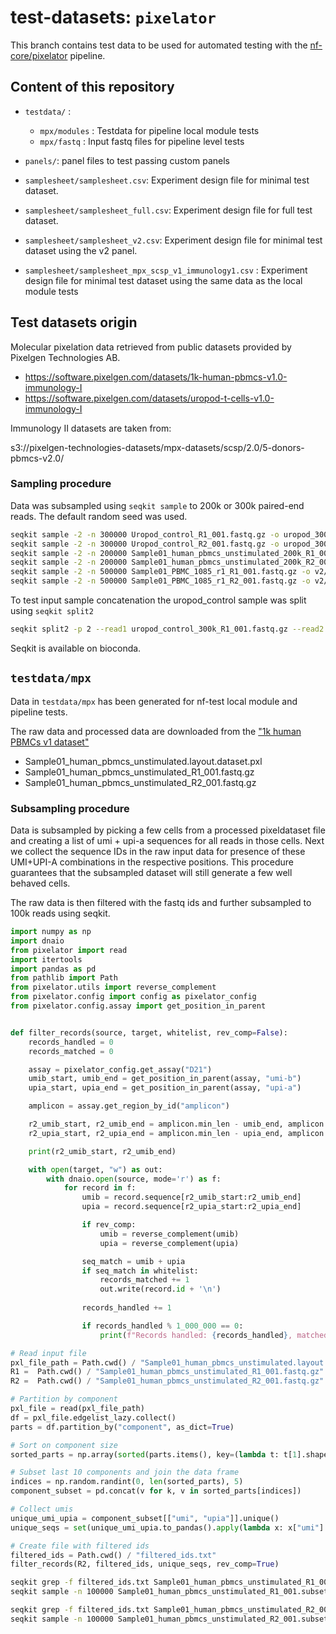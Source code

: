 # test-datasets: `pixelator`

This branch contains test data to be used for automated testing with the [nf-core/pixelator](https://github.com/nf-core/pixelator) pipeline.

## Content of this repository

- `testdata/` :
    - `mpx/modules` : Testdata for pipeline local module tests
    - `mpx/fastq` : Input fastq files for pipeline level tests
- `panels/`: panel files to test passing custom panels

- `samplesheet/samplesheet.csv`: Experiment design file for minimal test dataset.
- `samplesheet/samplesheet_full.csv`: Experiment design file for full test dataset.
- `samplesheet/samplesheet_v2.csv`: Experiment design file for minimal test dataset using the v2 panel.
- `samplesheet/samplesheet_mpx_scsp_v1_immunology1.csv` : Experiment design file for minimal test dataset using the same data as the local module tests

## Test datasets origin

Molecular pixelation data retrieved from public datasets provided by Pixelgen Technologies AB.

- https://software.pixelgen.com/datasets/1k-human-pbmcs-v1.0-immunology-I
- https://software.pixelgen.com/datasets/uropod-t-cells-v1.0-immunology-I

Immunology II datasets are taken from:

s3://pixelgen-technologies-datasets/mpx-datasets/scsp/2.0/5-donors-pbmcs-v2.0/


### Sampling procedure


Data was subsampled using `seqkit sample` to 200k or 300k paired-end reads.
The default random seed was used.

```bash
seqkit sample -2 -n 300000 Uropod_control_R1_001.fastq.gz -o uropod_300k_control_R1_001.fastq.gz
seqkit sample -2 -n 300000 Uropod_control_R2_001.fastq.gz -o uropod_300k_control_R2_001.fastq.gz
seqkit sample -2 -n 200000 Sample01_human_pbmcs_unstimulated_200k_R1_001.fastq.gz -o Sample01_human_pbmcs_unstimulated_200k_R1_001.fastq.gz
seqkit sample -2 -n 200000 Sample01_human_pbmcs_unstimulated_200k_R2_001.fastq.gz -o Sample01_human_pbmcs_unstimulated_200k_R2_001.fastq.gz
seqkit sample -2 -n 500000 Sample01_PBMC_1085_r1_R1_001.fastq.gz -o v2/Sample01_PBMC_1085_500k_r1_R1_001.fastq.gz
seqkit sample -2 -n 500000 Sample01_PBMC_1085_r1_R2_001.fastq.gz -o v2/Sample01_PBMC_1085_500k_r1_R2_001.fastq.gz
```

To test input sample concatenation the uropod_control sample was split using `seqkit split2`

```bash
seqkit split2 -p 2 --read1 uropod_control_300k_R1_001.fastq.gz --read2 uropod_control_300k_R2_001.fastq.gz
```

Seqkit is available on bioconda.


## `testdata/mpx`

Data in `testdata/mpx` has been generated for nf-test local module and pipeline tests.

The raw data and processed data are downloaded from the ["1k human PBMCs v1 dataset"](https://software.pixelgen.com/datasets/1k-human-pbmcs-v1.0-immunology-I)

- Sample01_human_pbmcs_unstimulated.layout.dataset.pxl
- Sample01_human_pbmcs_unstimulated_R1_001.fastq.gz
- Sample01_human_pbmcs_unstimulated_R2_001.fastq.gz


### Subsampling procedure

Data is subsampled by picking a few cells from a processed pixeldataset file and creating a list of umi + upi-a sequences for all reads in those cells.
Next we collect the sequence IDs in the raw input data for presence of these UMI+UPI-A combinations in the respective positions.
This procedure guarantees that the subsampled dataset will still generate a few well behaved cells.

The raw data is then filtered with the fastq ids and further subsampled to 100k reads using seqkit.

```python
import numpy as np
import dnaio
from pixelator import read
import itertools
import pandas as pd
from pathlib import Path
from pixelator.utils import reverse_complement
from pixelator.config import config as pixelator_config
from pixelator.config.assay import get_position_in_parent


def filter_records(source, target, whitelist, rev_comp=False):
    records_handled = 0
    records_matched = 0

    assay = pixelator_config.get_assay("D21")
    umib_start, umib_end = get_position_in_parent(assay, "umi-b")
    upia_start, upia_end = get_position_in_parent(assay, "upi-a")

    amplicon = assay.get_region_by_id("amplicon")

    r2_umib_start, r2_umib_end = amplicon.min_len - umib_end, amplicon.min_len - umib_start
    r2_upia_start, r2_upia_end = amplicon.min_len - upia_end, amplicon.min_len - upia_start

    print(r2_umib_start, r2_umib_end)

    with open(target, "w") as out:
        with dnaio.open(source, mode='r') as f:
            for record in f:
                umib = record.sequence[r2_umib_start:r2_umib_end]
                upia = record.sequence[r2_upia_start:r2_upia_end]

                if rev_comp:
                    umib = reverse_complement(umib)
                    upia = reverse_complement(upia)

                seq_match = umib + upia
                if seq_match in whitelist:
                    records_matched += 1
                    out.write(record.id + '\n')
            
                records_handled += 1

                if records_handled % 1_000_000 == 0:
                    print(f"Records handled: {records_handled}, matched: {records_matched}")

# Read input file
pxl_file_path = Path.cwd() / "Sample01_human_pbmcs_unstimulated.layout.dataset.pxl"
R1 =  Path.cwd() / "Sample01_human_pbmcs_unstimulated_R1_001.fastq.gz"
R2 =  Path.cwd() / "Sample01_human_pbmcs_unstimulated_R2_001.fastq.gz"

# Partition by component
pxl_file = read(pxl_file_path)
df = pxl_file.edgelist_lazy.collect()
parts = df.partition_by("component", as_dict=True)

# Sort on component size
sorted_parts = np.array(sorted(parts.items(), key=(lambda t: t[1].shape[0]), reverse=True), dtype=object)

# Subset last 10 components and join the data frame
indices = np.random.randint(0, len(sorted_parts), 5)
component_subset = pd.concat(v for k, v in sorted_parts[indices])

# Collect umis
unique_umi_upia = component_subset[["umi", "upia"]].unique()
unique_seqs = set(unique_umi_upia.to_pandas().apply(lambda x: x["umi"] + x["upia"], axis=1))

# Create file with filtered ids
filtered_ids = Path.cwd() / "filtered_ids.txt"
filter_records(R2, filtered_ids, unique_seqs, rev_comp=True)
```

```bash
seqkit grep -f filtered_ids.txt Sample01_human_pbmcs_unstimulated_R1_001.fastq.gz -o Sample01_human_pbmcs_unstimulated_R1_001.subset.fastq.gz
seqkit sample -n 100000 Sample01_human_pbmcs_unstimulated_R1_001.subset.fastq.gz -o sample01_1k_pbmcs_scsp_v1_immunology1_R1.fastq.gz

seqkit grep -f filtered_ids.txt Sample01_human_pbmcs_unstimulated_R2_001.fastq.gz -o Sample01_human_pbmcs_unstimulated_R2_001.subset.fastq.gz
seqkit sample -n 100000 Sample01_human_pbmcs_unstimulated_R2_001.subset.fastq.gz -o sample01_1k_pbmcs_scsp_v1_immunology1_R2.fastq.gz
```